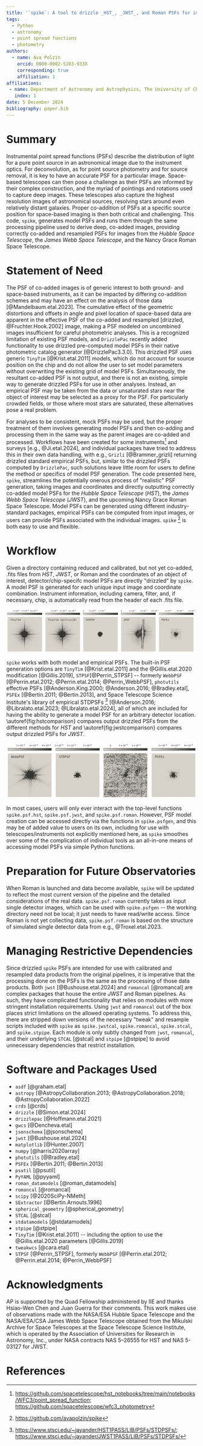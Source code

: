 ```yaml
---
title: '`spike`: A tool to drizzle _HST_, _JWST_, and Roman PSFs for improved analyses'
tags:
  - Python
  - astronomy
  - point spread functions
  - photometry
authors:
  - name: Ava Polzin
    orcid: 0000-0002-5283-933X
    corresponding: true
    affiliation: 1
affiliations:
 - name: Department of Astronomy and Astrophysics, The University of Chicago, USA
   index: 1
date: 5 December 2024
bibliography: paper.bib
---
```


# Summary

Instrumental point spread functions (PSFs) describe the distribution of light for a pure point source in an astronomical image due to the instrument optics. For deconvolution, as for point source photometry and for source removal, it is key to have an accurate PSF for a particular image. Space-based telescopes can then pose a challenge as their PSFs are informed by their complex construction, and the myriad of pointings and rotations used to capture deep images. These telescopes also capture the highest resolution images of astronomical sources, resolving stars around even relatively distant galaxies. Proper co-addition of PSFs at a specific source position for space-based imaging is then both critical and challenging. This code, `spike`, generates model PSFs and runs them through the same processing pipeline used to derive deep, co-added images, providing correctly co-added and resampled PSFs for images from the _Hubble Space Telescope_, the _James Webb Space Telescope_, and the Nancy Grace Roman Space Telescope. 


# Statement of Need

The PSF of co-added images is of generic interest to both ground- and space-based instruments, as it can be impacted by differing co-addition schemes and may have an effect on the analysis of those data [@Mandelbaum.etal.2023]. The cumulative effect of the geometric distortions and offsets in angle and pixel location of space-based data are apparent in the effective PSF of the co-added and resampled [drizzled, @Fruchter.Hook.2002] image, making a PSF modeled on uncombined images insufficient for careful photometric analyses. This is a recognized limitation of existing PSF models, and `DrizzlePac` recently added functionality to use drizzled pre-computed model PSFs in their native photometric catalog generator [@DrizzlePac3.3.0]. This drizzled PSF uses generic `TinyTim` [@Krist.etal.2011] models, which do not account for source position on the chip and do not allow the user to set model parameters without overwriting the existing grid of model PSFs. Simultaneously, the resultant co-added PSF is not output, and there is not an existing, simple way to generate drizzled PSFs for use in other analyses. Instead, an empirical PSF may be taken from the data or unsaturated stars near the object of interest may be selected as a proxy for the PSF. For particularly crowded fields, or those where most stars are saturated, these alternatives pose a real problem.

For analyses to be consistent, mock PSFs may be used, but the proper treatment of them involves generating model PSFs and then co-adding and processing them in the same way as the parent images are co-added and processed. Workflows have been created for some instruments[^1] and surveys [e.g., @Ji.etal.2024], and individual packages have tried to address this in their own data handling, with e.g.,  `Grizli` [@Brammer_grizli] returning drizzled standard empirical PSFs, but, similar to the drizzled PSFs computed by `DrizzlePac`, such solutions leave little room for users to define the method or specifics of model PSF generation. The code presented here, `spike`, streamlines the potentially onerous process of "realistic" PSF generation, taking images and coordinates and directly outputting correctly co-added model PSFs for the _Hubble Space Telescope_ (_HST_), the _James Webb Space Telescope_ (_JWST_), and the upcoming Nancy Grace Roman Space Telescope. Model PSFs can be generated using different industry-standard packages, empirical PSFs can be computed from input images, or users can provide PSFs associated with the individual images. `spike` [^2] is both easy to use and flexible. 

[^1]: <https://github.com/spacetelescope/hst_notebooks/tree/main/notebooks/WFC3/point_spread_function>; <https://github.com/spacetelescope/wfc3_photometry>
[^2]: <https://github.com/avapolzin/spike>

# Workflow

Given a directory containing reduced and calibrated, but not yet co-added, .fits files from _HST_, _JWST_, or Roman and the coordinates of an object of interest, detector/chip-specifc model PSFs are directly "drizzled" by `spike`. A model PSF is generated for each unique input image and coordinate combination. Instrument information, including camera, filter, and, if necessary, chip, is automatically read from the header of each .fits file.

![Comparison of drizzled PSFs generated for _HST_ images using the default parameters for different methods included in `spike`. All panels use the same ACS/WFC imaging of the COSMOS field in F475W. Note that the ePSF panel (second from right) shows some artifacts; the robustness of the effective PSF method is heavily dependent on the number of stars in the chosen field and may be changed by altering the star detection threshold. \label{fig:hstcomparison}](spike_psf_hstcompare.png)

`spike` works with both model and empirical PSFs. The built-in PSF generation options are `TinyTim` [@Krist.etal.2011] and the @Gillis.etal.2020 modification [@Gillis.2019], `STPSF`[@Perrin_STPSF] -- formerly `WebbPSF` [@Perrin.etal.2012; @Perrin.etal.2014; @Perrin_WebbPSF], `photutils` effective PSFs [@Anderson.King.2000; @Anderson.2016; @Bradley.etal], `PSFEx` [@Bertin.2011; @Bertin.2013], and Space Telescope Science Institute's library of empirical STDPSFs [^3] [@Anderson.2016; @Libralato.etal.2023; @Libralato.etal.2024], all of which are included for having the ability to generate a model PSF for an arbitrary detector location. \autoref{fig:hstcomparison} compares output drizzled PSFs from the different methods for _HST_ and \autoref{fig:jwstcomparison} compares output drizzled PSFs for _JWST_. 

[^3]: <https://www.stsci.edu/~jayander/HST1PASS/LIB/PSFs/STDPSFs/>; <https://www.stsci.edu/~jayander/JWST1PASS/LIB/PSFs/STDPSFs/>

![Same as \autoref{fig:hstcomparison} for \textit{JWST}/NIRCam imaging in F115W. Note that the ePSF model shown here was generated using a lower detection threshold and a different star selection algorithm due to a paucity of stars in this field. \label{fig:jwstcomparison}](spike_psf_jwstcompare.png)

In most cases, users will only ever interact with the top-level functions `spike.psf.hst`, `spike.psf.jwst`, and `spike.psf.roman`. However, PSF model creation can be accessed directly via the functions in `spike.psfgen`, and this may be of added value to users on its own, including for use with telescopes/instruments not explicitly mentioned here, as `spike` smoothes over some of the complication of individual tools as an all-in-one means of accessing model PSFs via simple Python functions.


# Preparation for Future Observatories

When Roman is launched and data become available, `spike` will be updated to reflect the most current version of the pipeline and the detailed considerations of the real data. `spike.psf.roman` currently takes as input single detector images, which can be used with `spike.psfgen` -- the working directory need not be local; it just needs to have read/write access. Since Roman is not yet collecting data, `spike.psf.roman` is based on the structure of simulated single detector data from e.g., @Troxel.etal.2023.


# Managing Restrictive Dependencies

Since drizzled `spike` PSFs are intended for use with calibrated and resampled data products from the original pipelines, it is imperative that the processing done on the PSFs is the same as the processing of those data products. Both `jwst` [@Bushouse.etal.2024] and `romancal` [@romancal] are complex packages that house the entire _JWST_ and Roman pipelines. As such, they have complicated functionality that relies on modules with more stringent installation requirements. Using `jwst` and `romancal` out of the box places strict limitations on the allowed operating systems. To address this, there are stripped down versions of the necessary "tweak" and resample scripts included with `spike` as `spike.jwstcal`, `spike.romancal`, `spike.stcal`, and `spike.stpipe`. Each module is only subtly changed from `jwst`, `romancal`, and their underlying `STCAL` [@stcal] and `stpipe` [@stpipe] to avoid unnecessary dependencies that restrict installation.

# Software and Packages Used
 - `asdf` [@graham.etal]
 - `astropy` [@AstropyCollaboration.2013; @AstropyCollaboration.2018; @AstropyCollaboration.2022]
 - `crds` [@crds]
 - `drizzle` [@Simon.etal.2024]
 - `drizzlepac` [@Hoffmann.etal.2021]
 - `gwcs` [@Dencheva.etal]
 - `jsonschema` [@jsonschema]
 - `jwst` [@Bushouse.etal.2024]
 - `matplotlib` [@Hunter.2007]
 - `numpy` [@harris2020array]
 - `photutils` [@Bradley.etal]
 - `PSFEx` [@Bertin.2011; @Bertin.2013]
 - `psutil` [@psutil]
 - `PyYAML` [@pyyaml]
 - `roman_datamodels` [@roman_datamodels]
 - `romancal` [@romancal]
 - `scipy` [@2020SciPy-NMeth]
 - `SExtractor` [@Bertin.Arnouts.1996]
 - `spherical_geometry` [@spherical_geometry]
 - `STCAL` [@stcal]
 - `stdatamodels` [@stdatamodels]
 - `stpipe` [@stpipe]
 - `TinyTim` [@Krist.etal.2011] -- including the option to use the @Gillis.etal.2020 parameters [@Gillis.2019]
 - `tweakwcs` [@cara.etal]
 - `STPSF` [@Perrin_STPSF], formerly `WebbPSF` [@Perrin.etal.2012; @Perrin.etal.2014; @Perrin_WebbPSF]

# Acknowledgments

AP is supported by the Quad Fellowship administered by IIE and thanks Hsiao-Wen Chen and Juan Guerra for their comments. This work makes use of observations made with the NASA/ESA Hubble Space Telescope and the NASA/ESA/CSA James Webb Space Telescope obtained from the Mikulski Archive for Space Telescopes at the Space Telescope Science Institute, which is operated by the Association of Universities for Research in Astronomy, Inc., under NASA contracts NAS 5–26555 for HST and NAS 5-03127 for JWST.


# References
